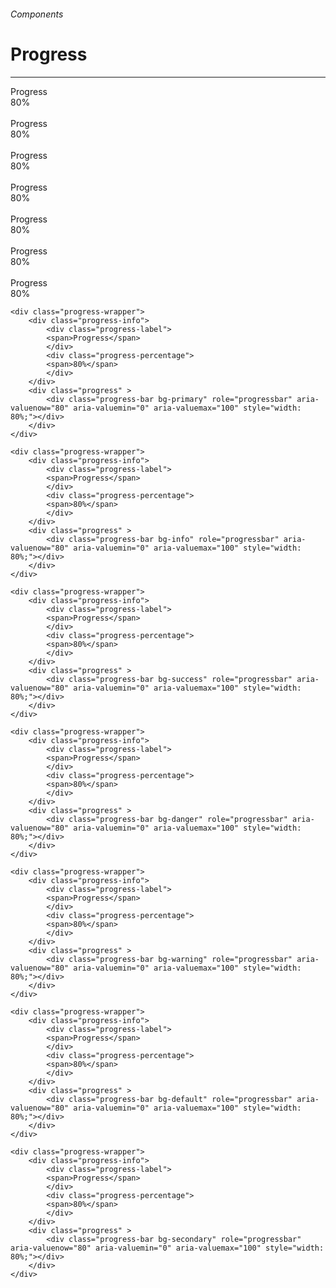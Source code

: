<h6 class="text-muted text-uppercase">Components</h6>
<h1 class="h3 font-secondary">Progress</h1>
<hr class="border-bottom my-5">

<div class="box">
<div class="progress-wrapper">
  <div class="progress-info">
    <div class="progress-label">
      <span>Progress</span>
    </div>
    <div class="progress-percentage">
      <span>80%</span>
    </div>
  </div>
  <div class="progress" style="position:unset;width:unset;">
    <div class="progress-bar bg-primary" role="progressbar" aria-valuenow="80" aria-valuemin="0" aria-valuemax="100" style="width: 80%;"></div>
  </div>
</div>
<br>
<div class="progress-wrapper">
  <div class="progress-info">
    <div class="progress-label">
      <span>Progress</span>
    </div>
    <div class="progress-percentage">
      <span>80%</span>
    </div>
  </div>
  <div class="progress" style="position:unset;width:unset;">
    <div class="progress-bar bg-info" role="progressbar" aria-valuenow="80" aria-valuemin="0" aria-valuemax="100" style="width: 80%;"></div>
  </div>
</div>
<br>
<div class="progress-wrapper">
  <div class="progress-info">
    <div class="progress-label">
      <span>Progress</span>
    </div>
    <div class="progress-percentage">
      <span>80%</span>
    </div>
  </div>
  <div class="progress" style="position:unset;width:unset;">
    <div class="progress-bar bg-success" role="progressbar" aria-valuenow="80" aria-valuemin="0" aria-valuemax="100" style="width: 80%;"></div>
  </div>
</div>
<br>
<div class="progress-wrapper">
  <div class="progress-info">
    <div class="progress-label">
      <span>Progress</span>
    </div>
    <div class="progress-percentage">
      <span>80%</span>
    </div>
  </div>
  <div class="progress" style="position:unset;width:unset;">
    <div class="progress-bar bg-danger" role="progressbar" aria-valuenow="80" aria-valuemin="0" aria-valuemax="100" style="width: 80%;"></div>
  </div>
</div>
<br>
<div class="progress-wrapper">
  <div class="progress-info">
    <div class="progress-label">
      <span>Progress</span>
    </div>
    <div class="progress-percentage">
      <span>80%</span>
    </div>
  </div>
  <div class="progress" style="position:unset;width:unset;">
    <div class="progress-bar bg-warning" role="progressbar" aria-valuenow="80" aria-valuemin="0" aria-valuemax="100" style="width: 80%;"></div>
  </div>
</div>
<br>
<div class="progress-wrapper">
  <div class="progress-info">
    <div class="progress-label">
      <span>Progress</span>
    </div>
    <div class="progress-percentage">
      <span>80%</span>
    </div>
  </div>
  <div class="progress" style="position:unset;width:unset;">
    <div class="progress-bar bg-default" role="progressbar" aria-valuenow="80" aria-valuemin="0" aria-valuemax="100" style="width: 80%;"></div>
  </div>
</div>
<br>
<div class="progress-wrapper">
  <div class="progress-info">
    <div class="progress-label">
      <span>Progress</span>
    </div>
    <div class="progress-percentage">
      <span>80%</span>
    </div>
  </div>
  <div class="progress" style="position:unset;width:unset;">
    <div class="progress-bar bg-secondary" role="progressbar" aria-valuenow="80" aria-valuemin="0" aria-valuemax="100" style="width: 80%;"></div>
  </div>
</div>
</div>

    <div class="progress-wrapper">
        <div class="progress-info">
            <div class="progress-label">
            <span>Progress</span>
            </div>
            <div class="progress-percentage">
            <span>80%</span>
            </div>
        </div>
        <div class="progress" >
            <div class="progress-bar bg-primary" role="progressbar" aria-valuenow="80" aria-valuemin="0" aria-valuemax="100" style="width: 80%;"></div>
        </div>
    </div>

    <div class="progress-wrapper">
        <div class="progress-info">
            <div class="progress-label">
            <span>Progress</span>
            </div>
            <div class="progress-percentage">
            <span>80%</span>
            </div>
        </div>
        <div class="progress" >
            <div class="progress-bar bg-info" role="progressbar" aria-valuenow="80" aria-valuemin="0" aria-valuemax="100" style="width: 80%;"></div>
        </div>
    </div>

    <div class="progress-wrapper">
        <div class="progress-info">
            <div class="progress-label">
            <span>Progress</span>
            </div>
            <div class="progress-percentage">
            <span>80%</span>
            </div>
        </div>
        <div class="progress" >
            <div class="progress-bar bg-success" role="progressbar" aria-valuenow="80" aria-valuemin="0" aria-valuemax="100" style="width: 80%;"></div>
        </div>
    </div>

    <div class="progress-wrapper">
        <div class="progress-info">
            <div class="progress-label">
            <span>Progress</span>
            </div>
            <div class="progress-percentage">
            <span>80%</span>
            </div>
        </div>
        <div class="progress" >
            <div class="progress-bar bg-danger" role="progressbar" aria-valuenow="80" aria-valuemin="0" aria-valuemax="100" style="width: 80%;"></div>
        </div>
    </div>

    <div class="progress-wrapper">
        <div class="progress-info">
            <div class="progress-label">
            <span>Progress</span>
            </div>
            <div class="progress-percentage">
            <span>80%</span>
            </div>
        </div>
        <div class="progress" >
            <div class="progress-bar bg-warning" role="progressbar" aria-valuenow="80" aria-valuemin="0" aria-valuemax="100" style="width: 80%;"></div>
        </div>
    </div>

    <div class="progress-wrapper">
        <div class="progress-info">
            <div class="progress-label">
            <span>Progress</span>
            </div>
            <div class="progress-percentage">
            <span>80%</span>
            </div>
        </div>
        <div class="progress" >
            <div class="progress-bar bg-default" role="progressbar" aria-valuenow="80" aria-valuemin="0" aria-valuemax="100" style="width: 80%;"></div>
        </div>
    </div>

    <div class="progress-wrapper">
        <div class="progress-info">
            <div class="progress-label">
            <span>Progress</span>
            </div>
            <div class="progress-percentage">
            <span>80%</span>
            </div>
        </div>
        <div class="progress" >
            <div class="progress-bar bg-secondary" role="progressbar" aria-valuenow="80" aria-valuemin="0" aria-valuemax="100" style="width: 80%;"></div>
        </div>
    </div>